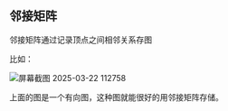 ## 邻接矩阵
邻接矩阵通过记录顶点之间相邻关系存图

比如：


![屏幕截图 2025-03-22 112758](https://github.com/user-attachments/assets/4d48dfc3-dc46-4067-8d78-c956011c8eb8)


上面的图是一个有向图，这种图就能很好的用邻接矩阵存储。
